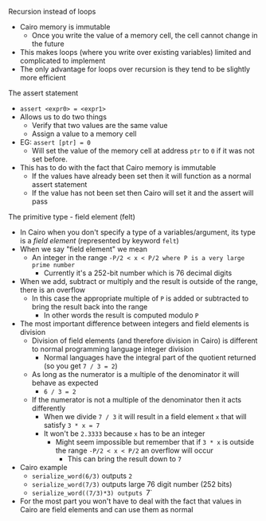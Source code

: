 Recursion instead of loops
  - Cairo memory is immutable
    - Once you write the value of a memory cell, the cell cannot change in the future
  - This makes loops (where you write over existing variables) limited and complicated to implement
  - The only advantage for loops over recursion is they tend to be slightly more efficient

The assert statement
  - `assert <expr0> = <expr1>`
  - Allows us to do two things
    - Verify that two values are the same value
    - Assign a value to a memory cell
  - EG: `assert [ptr] = 0`
    - Will set the value of the memory cell at address `ptr` to `0` if it was not set before.
  - This has to do with the fact that Cairo memory is immutable
    - If the values have already been set then it will function as a normal assert statement
    - If the value has not been set then Cairo will set it and the assert will pass

The primitive type - field element (felt)
  - In Cairo when you don't specify a type of a variables/argument, its type is a _field element_ (represented by keyword `felt`)
  - When we say "field element" we mean 
    - An integer in the range `-P/2 < x < P/2 where P is a very large prime number`
      - Currently it's a 252-bit number which is 76 decimal digits
  - When we add, subtract or multiply and the result is outside of the range, there is an overflow
    - In this case the appropriate multiple of `P` is added or subtracted to bring the result back into the range 
      - In other words the result is computed modulo `P`
  - The most important difference between integers and field elements is division
    - Division of field elements (and therefore division in Cairo) is different to normal programming language integer division
      - Normal languages have the integral part of the quotient returned (so you get `7 / 3 = 2`)
    - As long as the numerator is a multiple of the denominator it will behave as expected
      - `6 / 3 = 2`
    - If the numerator is not a multiple of the denominator then it acts differently
      - When we divide `7 / 3` it will result in a field element `x` that will satisfy `3 * x = 7`
      - It won't be `2.3333` because `x` has to be an integer
        - Might seem impossible but remember that if `3 * x` is outside the range `-P/2 < x < P/2` an overflow will occur
          - This can bring the result down to `7`
  - Cairo example
    - `serialize_word(6/3)` outputs `2`
    - `serialize_word(7/3)` outputs large 76 digit number (252 bits)
    - `serialize_word((7/3)*3) outputs `7`  
  - For the most part you won't have to deal with the fact that values in Cairo are field elements and can use them as normal
